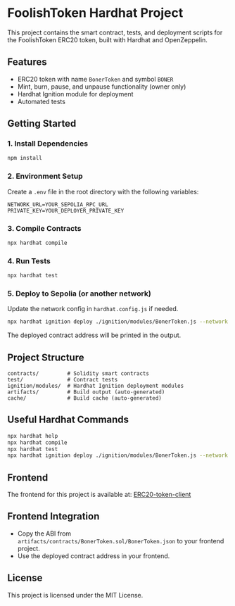 # FoolishToken Hardhat Project

This project contains the smart contract, tests, and deployment scripts for the FoolishToken ERC20 token, built with Hardhat and OpenZeppelin.

## Features

- ERC20 token with name `BonerToken` and symbol `BONER`
- Mint, burn, pause, and unpause functionality (owner only)
- Hardhat Ignition module for deployment
- Automated tests

## Getting Started

### 1. Install Dependencies

```bash
npm install
```

### 2. Environment Setup

Create a `.env` file in the root directory with the following variables:

```env
NETWORK_URL=YOUR_SEPOLIA_RPC_URL
PRIVATE_KEY=YOUR_DEPLOYER_PRIVATE_KEY
```

### 3. Compile Contracts

```bash
npx hardhat compile
```

### 4. Run Tests

```bash
npx hardhat test
```

### 5. Deploy to Sepolia (or another network)

Update the network config in `hardhat.config.js` if needed.

```bash
npx hardhat ignition deploy ./ignition/modules/BonerToken.js --network sepolia
```

The deployed contract address will be printed in the output.

## Project Structure

```
contracts/         # Solidity smart contracts
test/              # Contract tests
ignition/modules/  # Hardhat Ignition deployment modules
artifacts/         # Build output (auto-generated)
cache/             # Build cache (auto-generated)
```

## Useful Hardhat Commands

```bash
npx hardhat help
npx hardhat compile
npx hardhat test
npx hardhat ignition deploy ./ignition/modules/BonerToken.js --network sepolia
```

## Frontend

The frontend for this project is available at: [ERC20-token-client](https://github.com/brainDensed/ERC20-Token-Client)

## Frontend Integration

- Copy the ABI from `artifacts/contracts/BonerToken.sol/BonerToken.json` to your frontend project.
- Use the deployed contract address in your frontend.


## License

This project is licensed under the MIT License.